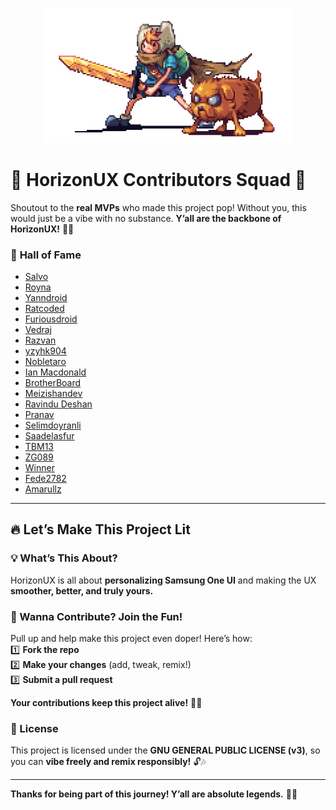 <p align="center">
  <img src="https://github.com/selimdoyranli/selimdoyranli/blob/master/preview.gif" width="400" alt="Project HorizonUX Contributors" />
</p>

# 🚀 HorizonUX Contributors Squad 💖  

Shoutout to the **real MVPs** who made this project pop! Without you, this would just be a vibe with no substance. **Y’all are the backbone of HorizonUX!** 💯🙌  

### 🌟 **Hall of Fame**  

- [Salvo](https://github.com/salvogiangri)
- [Royna](https://github.com/Royna2544)
- [Yanndroid](https://github.com/Yanndroid)
- [Ratcoded](https://github.com/ratcoded)
- [Furiousdroid](https://github.com/furiousdroid)
- [Vedraj](https://github.com/gawasvedraj)
- [Razvan](https://github.com/corsicanu) 
- [yzyhk904](https://github.com/yzyhk904)
- [Nobletaro](https://t.me/nobletaro)
- [Ian Macdonald](https://github.com/ianmacd)
- [BrotherBoard](https://github.com/BrotherBoard)
- [Meizishandev](https://github.com/meizishandev)
- [Ravindu Deshan](https://github.com/ravindu644)
- [Pranav](https://github.com/Pranav-Game-Dev)
- [Selimdoyranli](https://github.com/selimdoyranli)
- [Saadelasfur](https://github.com/saadelasfur)
- [TBM13](https://github.com/TBM13)
- [ZG089](https://github.com/ZG089)
- [Winner](https://github.com/Winner3157)
- [Fede2782](https://github.com/Fede2782)
- [Amarullz](https://github.com/amarullz)
---

## 🔥 Let’s Make This Project Lit  

### **💡 What’s This About?**  
HorizonUX is all about **personalizing Samsung One UI** and making the UX **smoother, better, and truly yours.**  

### **🚀 Wanna Contribute? Join the Fun!**  
Pull up and help make this project even doper! Here’s how:  
1️⃣ **Fork the repo**  
2️⃣ **Make your changes** (add, tweak, remix!)  
3️⃣ **Submit a pull request**  

**Your contributions keep this project alive!** 💪✨  

### **📜 License**  
This project is licensed under the **GNU GENERAL PUBLIC LICENSE (v3)**, so you can **vibe freely and remix responsibly!** 🔓🎶  

---

**Thanks for being part of this journey! Y’all are absolute legends.** 💖🚀  

